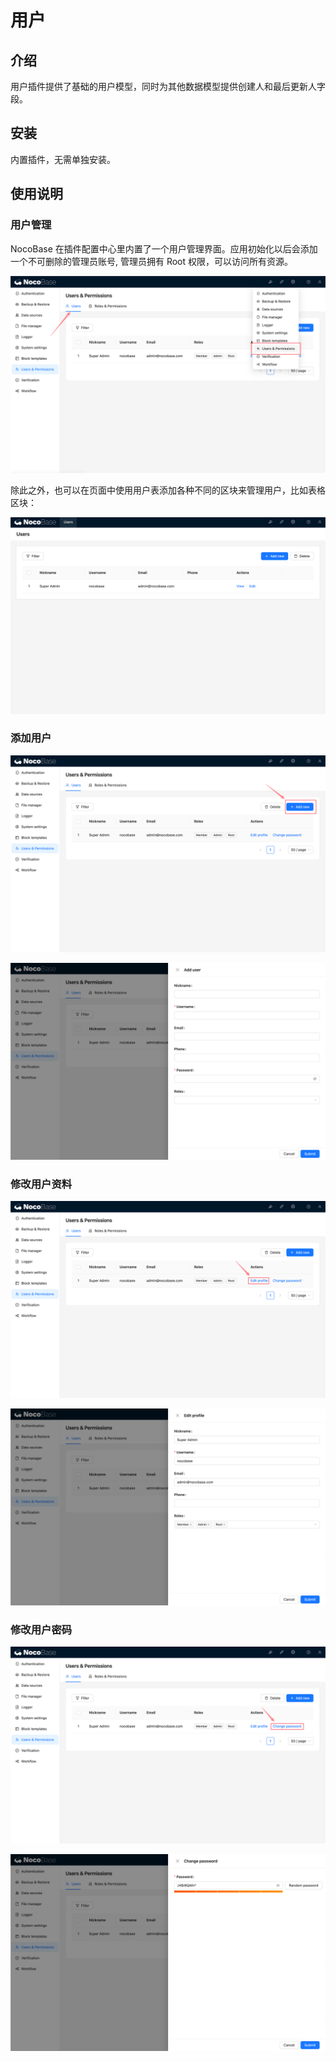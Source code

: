 # 用户

<PluginInfo name="users"></PluginInfo>

## 介绍

用户插件提供了基础的用户模型，同时为其他数据模型提供创建人和最后更新人字段。

## 安装

内置插件，无需单独安装。

## 使用说明

### 用户管理

NocoBase 在插件配置中心里内置了一个用户管理界面。应用初始化以后会添加一个不可删除的管理员账号, 管理员拥有 Root 权限，可以访问所有资源。

![](./static/2024-03-02-12-10-34.png)

除此之外，也可以在页面中使用用户表添加各种不同的区块来管理用户，比如表格区块：

![](./static/2024-03-03-17-26-33.png)

### 添加用户

![](./static/2024-03-03-17-46-29.png)

![](./static/2024-03-03-17-45-32.png)

### 修改用户资料

![](./static/2024-03-03-17-46-49.png)

![](./static/2024-03-03-17-44-08.png)

### 修改用户密码

![](./static/2024-03-03-17-47-09.png)

![](./static/2024-03-03-17-45-58.png)
